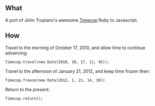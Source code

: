 ## What ##

A port of John Trupiano's awesome
[Timecop](https://github.com/jtrupiano/timecop)
Ruby to Javascript.

## How ##

Travel to the morning of October 17, 2010, and allow time to continue advancing:

    Timecop.travel(new Date(2010, 10, 17, 11, 45));

Travel to the afternoon of January 21, 2012, and keep time frozen then:

    Timecop.freeze(new Date(2012, 1, 21, 14, 30))

Return to the present:

    Timecop.return();
